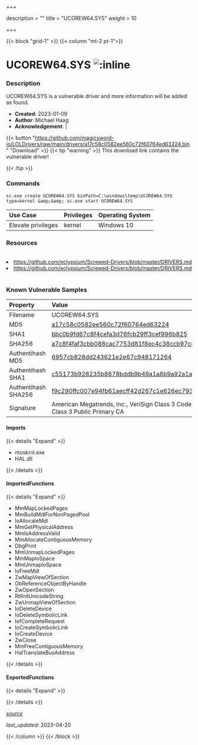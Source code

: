 +++

description = ""
title = "UCOREW64.SYS"
weight = 10

+++


{{< block "grid-1" >}}
{{< column "mt-2 pt-1">}}


# UCOREW64.SYS ![:inline](/images/twitter_verified.png) 


### Description

UCOREW64.SYS is a vulnerable driver and more information will be added as found.

- **Created**: 2023-01-09
- **Author**: Michael Haag
- **Acknowledgement**:  | [](https://twitter.com/)

{{< button "https://github.com/magicsword-io/LOLDrivers/raw/main/drivers/a17c58c0582ee560c72f60764ed63224.bin" "Download" >}}
{{< tip "warning" >}}
This download link contains the vulnerable driver!

{{< /tip >}}

### Commands

```
sc.exe create UCOREW64.SYS binPath=C:\windows\temp\UCOREW64.SYS type=kernel &amp;&amp; sc.exe start UCOREW64.SYS
```

| Use Case | Privileges | Operating System | 
|:---- | ---- | ---- |
| Elevate privileges | kernel | Windows 10 |

### Resources
<br>
<li><a href=" https://github.com/eclypsium/Screwed-Drivers/blob/master/DRIVERS.md"> https://github.com/eclypsium/Screwed-Drivers/blob/master/DRIVERS.md</a></li>
<li><a href="https://github.com/eclypsium/Screwed-Drivers/blob/master/DRIVERS.md">https://github.com/eclypsium/Screwed-Drivers/blob/master/DRIVERS.md</a></li>
<br>

### Known Vulnerable Samples

| Property           | Value |
|:-------------------|:------|
| Filename           | UCOREW64.SYS |
| MD5                | [a17c58c0582ee560c72f60764ed63224](https://www.virustotal.com/gui/file/a17c58c0582ee560c72f60764ed63224) |
| SHA1               | [bbc0b9fd67c8f4cefa3d76fcb29ff3cef996b825](https://www.virustotal.com/gui/file/bbc0b9fd67c8f4cefa3d76fcb29ff3cef996b825) |
| SHA256             | [a7c8f4faf3cbb088cac7753d81f8ec4c38ccb97cd9da817741f49272e8d01200](https://www.virustotal.com/gui/file/a7c8f4faf3cbb088cac7753d81f8ec4c38ccb97cd9da817741f49272e8d01200) |
| Authentihash MD5   | [6957cb828dd243621e2e67c948171264](https://www.virustotal.com/gui/search/authentihash%253A6957cb828dd243621e2e67c948171264) |
| Authentihash SHA1  | [c55173b926235b8678bddb9b49a1a8b9a92a1ada](https://www.virustotal.com/gui/search/authentihash%253Ac55173b926235b8678bddb9b49a1a8b9a92a1ada) |
| Authentihash SHA256| [f9c290ffc007e94fb61aecff42d267c1e626ec7939025b1a7d7285441d1c490d](https://www.virustotal.com/gui/search/authentihash%253Af9c290ffc007e94fb61aecff42d267c1e626ec7939025b1a7d7285441d1c490d) |
| Signature         | American Megatrends, Inc., VeriSign Class 3 Code Signing 2004 CA, VeriSign Class 3 Public Primary CA   |


#### Imports
{{< details "Expand" >}}
* ntoskrnl.exe
* HAL.dll

{{< /details >}}
#### ImportedFunctions
{{< details "Expand" >}}
* MmMapLockedPages
* MmBuildMdlForNonPagedPool
* IoAllocateMdl
* MmGetPhysicalAddress
* MmIsAddressValid
* MmAllocateContiguousMemory
* DbgPrint
* MmUnmapLockedPages
* MmMapIoSpace
* MmUnmapIoSpace
* IoFreeMdl
* ZwMapViewOfSection
* ObReferenceObjectByHandle
* ZwOpenSection
* RtlInitUnicodeString
* ZwUnmapViewOfSection
* IoDeleteDevice
* IoDeleteSymbolicLink
* IofCompleteRequest
* IoCreateSymbolicLink
* IoCreateDevice
* ZwClose
* MmFreeContiguousMemory
* HalTranslateBusAddress

{{< /details >}}
#### ExportedFunctions
{{< details "Expand" >}}

{{< /details >}}


[*source*](https://github.com/magicsword-io/LOLDrivers/tree/main/yaml/ucorew64.yaml)

*last_updated:* 2023-04-20








{{< /column >}}
{{< /block >}}
